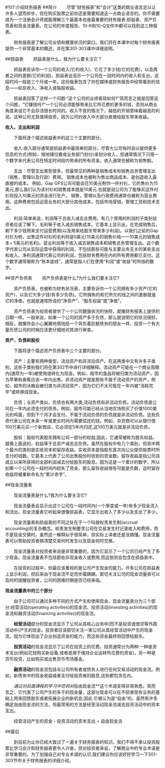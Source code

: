 #107:介绍财务报表
##简介
　　尽管“财务报表”和“会计”这类的商业语言足以让许多人望而却步，但在购买股票之前你还是需要知道这一点商业语言的。你不需要成为一个注册会计师就能理解三个最基本也是最重要的财务报表:损益表、资产负债表和现金流量表。在公司的年度报告、10-K和10-Q文件中都可以找到这三种报表。

　　财务报表是了解公司业绩和健康状况的窗口。我们将在本课中对每个财务报表提供一个非常基本的概述，并在第301-303课中详细说明。

##损益表
　　损益表是什么，我为什么要关注它？

　　损益表告诉你一个公司的收入(它的收入)，它花了多少钱(它的花费)，以及两者之间的差额(它的利润)。损益表会显示一个公司在一段时间内的收入和支出，这段时间一般是三个月或一年。这份报表包含了你在媒体或财务报告中经常看到的信息——如总收入、净收入或每股收益。

　　损益表回答了这样一个问题:“这个公司的业绩表现如何?”简而言之就是回答这个问题，“它赚钱吗?”一个公司必须能够带来比它所花费的更多的钱，否则从商业角度来说它不会存活很长时间的。收入不变的情况下，越低的开销意味着越高的利润，这种公司尤其值得投资，因为公司的收入中大部分直接给股东带来收益。

**收入，支出和利润**

　　下面将逐个描述收益表中的这三个主要的部分。

　　收入:收入部分通常是损益表中最简单的部分。尽管大公司有时会以提供更多信息的方式(例如，按地理位置或业务部门划分)来划分收入，但通常情况下只用一个数字来代表公司在特定时间段内带来的所有资金。收入通常也被称为销售额。

　　支出：尽管支出类型很多，但最常见的两种是销售成本和销售总务管理支出（销售，管理以及行政）费用。 销售成本也被称为售出商品成本，是创造收入最直接的成本。 例如，Gap GPS公司可能会花10美元制作一件衬衫，它的售价为15美元,那么我们认为该衬衫的销售成本就是10美元.也就是说公司为了能够买这件衬衫将投入10美元的资金进行生产。 销售，管理以及行政费用通常也被称为营业费用。这种费用包括运营业务的大部分其他成本，包括市场营销，管理工资和技术支出。

　　利润:简单来说，利润等于总收入减去总费用。有几个常用的利润的子类别投资者应该了解下。毛利等于收入减去销售成本。它基本上显示出，在完成销售后，剩下多少钱用来支付运营费用(以及用来给股东带来多少利润)。以我们之前的Gap衬衫为例，出售这件衬衫的毛利将是5美元(15美元的销售价格——10美元的销售成本= 5美元的毛利)。营业利润等于收入减去销售成本和销售总务管理支出。这个数字代表公司从实际运营中获得的利润，不包括那些可能与主要业务无关的某些支出和收入。净利润通常代表公司的利润，包括财务费用在内的所有费用都已支付。这个数字通常被称为“账本底线”，通常是指人们在使用“利润”或“收益”时所指的数字。

##资产负债表
　　资产负债表是什么?为什么我们要关注它?

　　资产负债表，也被称为财务状况表，主要告诉你一个公司拥有多少资产(它的资产)，以及它欠多少钱(有多少负债)。它所拥有的和它所欠的钱之间的差额就是它的净值，也就是通常所说的“净资产”，“股东权益”或“净值”。

　　资产负债表为投资者提供了一个公司健康状况的快照，就像财务报表上提供的日期一样。一般来说，如果一个公司的资产多于负债，那么就说明它的状况很好。相反，就像你会小心翼翼地借钱给一个背负着巨额债务的朋友一样，投资一个有大量负债公司的时候应该更仔细地对其进行审查。

**资产，负债和股权**

　　下面将逐个描述资产负债表中三个主要的部分。

　　资产：主要有两种类型，流动资产和非流动资产。在这两类中又有许多子类别，这些子类别我们将在第302节中进行详细解释。流动资产可能在一个商业周期内(通常为一年)被使用或转化为现金。例如，超市的食品将被归类为流动资产，因为苹果和香蕉应该一年内出售。非流动资产就是那些不属于流动资产的资产。例如，超市的冰箱会被归类为非流动资产，因为它们不太可能在一年内被“消耗完毕”或转换成现金。

　　负债；与资产类似，负债也有两大类,流动负债和非流动负债。流动负债是公司在一年内必须支付的债务。例如，超市可能已经从当地农场购买了价值1000美元的鸡蛋，但到下个月才会支付。不属于流动负债的负债就是非流动负债。这些负债代表公司在未来一年或更长时间内需要偿还的钱。例如，杂货商可以从银行借100万美元买一个新商店，它必须在5年内归还,这100万美元就是非流动负债。

　　股权：股权代表股东拥有公司一部分的权益;因此，它通常被称为股东权益。就像上面说的，权益等于总资产减去总负债。虽然在股权中有几个类别，但其中两个最大的类别是实收资本和留存收益。实收资本是指股东首次向公众提供股票时所支付的钱数。它基本上代表了公司出售股份时收到的资金数。留存收益是指公司自成立以来所获得的全部利润减去付给股东的股息。因为这是一个累计的数字，所以如果一个公司在一段时间内损失了资金，那么留存收益很有可能是负数，这时留存收益将被重新命名为“累计赤字”。

##现金流量表

　　现金流量表是什么?我为什么要关注它?

　　现金流量表会显示出这个公司在一段时间内(一个季度或一年)有多少现金流入和流出。现金流量表它听起来很像损益表，它显示出收入了多少以及支出了多少。

　　现金流量表和损益表的不同之处在于一个叫做权责发生制(accrual accounting)的复杂概念。权责发生制要求公司在交易发生时记录收入和费用，而不是现金交换时。虽然这一解释似乎很简单，但实际上译者还是没搞懂。现金流量表可以帮助投资者搞清楚交易何时发生以及现金何时交换。

　　现金流量表对投资者来说是非常重要的，因为它显示了一个公司已经产生了多少现金。现金流量表不包括那些非现金收入或费用,而这些则会包含在损益表中。

　　在投资的过程中，你最应该重视的是公司产生现金的能力。许多公司在损益表上显示利润，但后来由于现金流不足而步履蹒跚。密切关注公司的现金流量表可以及时的提醒投资者，公司的困难时期是否已经来临。

**现金流量表中的三个部分**

　　由于公司可以通过多种不同的方式产生和使用现金，现金流量表分为三个部分:经营活动(operating activities)的现金流、投资活动(investing activities)的现金流和融资活动(financing activities)的现金流。

　　**经营活动**部分的现金流显示了公司从其核心业务中(而不是投资或借贷等外围活动中)产生的现金。投资者应该密切关注一家公司从其经营活动中产生的现金流，因为它体现出了企业创造资金的能力，而这些资金最终将回馈给股东。

　　**投资活动**的现金流显示了公司在投资上的花费。投资通常分为两种:一种是资本支出(例如花钱购买新设备,或者是用于维持企业运转所花费的资金)，另一种是货币投资，比如购买或出售货币市场基金。

　　**融资活动**的现金流包括与公司所有者或债务人进行任何交易活动的现金流。例如，新债务中的现金收益或者支付给投资者的股息,这些都包含在内。

　　*通过对后面课程的学习中您将对*自由现金流**这个术语变得非常熟悉。简而言之，它代表了公司产生的多于的现金量，这部分现金可以在不损害现有业务的基础上用来回馈股东或者拓展企业的新机会;因此,它被认为是“自由”的。虽然有许多确定自由现金流的方法，但最常用的方法是经营活动现金流减去投资活动中的资本支出。

　　经营活动产生的资金 - 投资活动的资本支出 = 自由现金流

##最后

　　到目前为止你已经大致过了一遍关于财务报表的知识。我们不得不承认投资股票比学习会计和财务报表更令人兴奋，但对投资者来说，了解商业中的专业术语是非常重要的。为了加强自己对专业术语的认识,我们建议你应该好好学习一下301-303节中关于财务报表的详细介绍。
